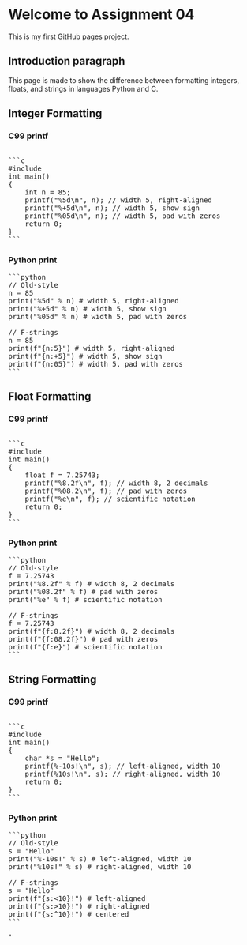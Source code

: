 # Welcome to Assignment 04
This is my first GitHub pages project.

## Introduction paragraph
This page is made to show the difference between formatting integers, floats, and strings in languages Python and C.

## Integer Formatting

### C99 printf

<pre> 
```c
#include <stdio.h>
int main()
{
    int n = 85;
    printf("%5d\n", n); // width 5, right-aligned
    printf("%+5d\n", n); // width 5, show sign
    printf("%05d\n", n); // width 5, pad with zeros
    return 0;
}
```
</pre>

### Python print

<pre>
```python
// Old-style
n = 85
print("%5d" % n) # width 5, right-aligned
print("%+5d" % n) # width 5, show sign
print("%05d" % n) # width 5, pad with zeros

// F-strings
n = 85
print(f"{n:5}") # width 5, right-aligned
print(f"{n:+5}") # width 5, show sign
print(f"{n:05}") # width 5, pad with zeros
```
</pre>

## Float Formatting

### C99 printf

<pre> 
```c
#include <stdio.h>
int main()
{
    float f = 7.25743;
    printf("%8.2f\n", f); // width 8, 2 decimals
    printf("%08.2\n", f); // pad with zeros
    printf("%e\n", f); // scientific notation
    return 0;
}
```
</pre>

### Python print

<pre>
```python
// Old-style
f = 7.25743
print("%8.2f" % f) # width 8, 2 decimals
print("%08.2f" % f) # pad with zeros
print("%e" % f) # scientific notation

// F-strings
f = 7.25743
print(f"{f:8.2f}") # width 8, 2 decimals
print(f"{f:08.2f}") # pad with zeros
print(f"{f:e}") # scientific notation
```
</pre>

## String Formatting

### C99 printf

<pre> 
```c
#include <stdio.h>
int main()
{
    char *s = "Hello";
    printf(%-10s!\n", s); // left-aligned, width 10
    printf(%10s!\n", s); // right-aligned, width 10
    return 0;
}
```
</pre>

### Python print

<pre>
```python
// Old-style
s = "Hello"
print("%-10s!" % s) # left-aligned, width 10
print("%10s!" % s) # right-aligned, width 10

// F-strings
s = "Hello"
print(f"{s:<10}!") # left-aligned
print(f"{s:>10}!") # right-aligned
print(f"{s:^10}!") # centered
```
</pre>"